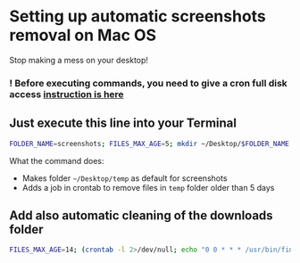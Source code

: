 # Setting up automatic screenshots removal on Mac OS
Stop making a mess on your desktop!

### ! Before executing commands, you need to give a cron full disk access [instruction is here](https://osxdaily.com/2020/04/27/fix-cron-permissions-macos-full-disk-access/)

## Just execute this line into your Terminal

```bash
FOLDER_NAME=screenshots; FILES_MAX_AGE=5; mkdir ~/Desktop/$FOLDER_NAME && defaults write com.apple.screencapture location ~/Desktop/$FOLDER_NAME && (crontab -l 2>/dev/null; echo "0 0 * * * /usr/bin/find ~/Desktop/$FOLDER_NAME -type f -mtime +$FILES_MAX_AGE -exec rm -f '{}' +;") | crontab -
```

What the command does:
- Makes folder `~/Desktop/temp` as default for screenshots
- Adds a job in crontab to remove files in `temp` folder older than 5 days

## Add also automatic cleaning of the downloads folder

```bash
FILES_MAX_AGE=14; (crontab -l 2>/dev/null; echo "0 0 * * * /usr/bin/find ~/Downloads -type f -mtime +$FILES_MAX_AGE -exec rm -f '{}' +;") | crontab -
```

